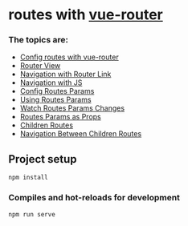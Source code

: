 # routes with [vue-router](https://v3.router.vuejs.org/)

### The topics are:

* [Config routes with vue-router]()
* [Router View]()
* [Navigation with Router Link]()
* [Navigation with JS]()
* [Config Routes Params]()
* [Using Routes Params]()
* [Watch Routes Params Changes]()
* [Routes Params as Props]()
* [Children Routes]()
* [Navigation Between Children Routes]()



## Project setup
```
npm install
```

### Compiles and hot-reloads for development
```
npm run serve
```
